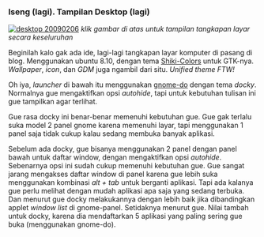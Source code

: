 ### Iseng (lagi). Tampilan Desktop (lagi)

[![desktop 20090206](http://dl.getdropbox.com/u/112837/kriwil.com/image/desktop-20090206-t.png)](http://dl.getdropbox.com/u/112837/kriwil.com/image/desktop-20090206.png)
_klik gambar di atas untuk tampilan tangkapan layar secara keseluruhan_

Beginilah kalo gak ada ide, lagi-lagi tangkapan layar komputer di pasang di blog. Menggunakan ubuntu 8.10, dengan tema [Shiki-Colors](http://gnome-look.org/content/show.php/Shiki-Colors?content=86717) untuk GTK-nya. _Wallpaper_, _icon_, dan _GDM_ juga ngambil dari situ. _Unified theme FTW!_

Oh iya, _launcher_ di bawah itu menggunakan [gnome-do](http://do.davebsd.com) dengan tema _docky_. Normalnya gue mengaktifkan opsi _autohide_, tapi untuk kebutuhan tulisan ini gue tampilkan agar terlihat.

Gue rasa docky ini benar-benar memenuhi kebutuhan gue. Gue gak terlalu suka model 2 panel gnome karena memenuhi layar, tapi menggunakan 1 panel saja tidak cukup kalau sedang membuka banyak aplikasi. 

Sebelum ada docky, gue bisanya menggunakan 2 panel dengan panel bawah untuk daftar window, dengan mengaktifkan opsi _autohide_. Sebenarnya opsi ini sudah cukup memenuhi kebutuhan gue. Gue sangat jarang mengakses daftar window di panel karena gue lebih suka menggunakan kombinasi _alt + tab_ untuk berganti aplikasi. Tapi ada kalanya gue perlu melihat dengan mudah aplikasi apa saja yang sedang terbuka. Dan menurut gue docky melakukannya dengan lebih baik jika dibandingkan applet _window list_ di gnome-panel. Setidaknya menurut gue. Nilai tambah untuk docky, karena dia mendaftarkan 5 aplikasi yang paling sering gue buka (menggunakan gnome-do).

<!-- {"time": "2009-02-06 12:00:01", "title": "Iseng (lagi). Tampilan Desktop (lagi)"} -->
